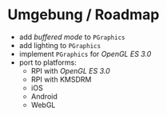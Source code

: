 # Umgebung / Roadmap

- add *buffered mode* to `PGraphics`
- add lighting to `PGraphics`
- implement `PGraphics` for *OpenGL ES 3.0*
- port to platforms:
    - RPI with *OpenGL ES 3.0*
    - RPI with KMSDRM
    - iOS
    - Android
    - WebGL
